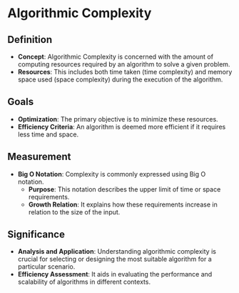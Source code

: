 # Algorithmic Complexity

## Definition
- **Concept**: Algorithmic Complexity is concerned with the amount of computing resources required by an algorithm to solve a given problem.
- **Resources**: This includes both time taken (time complexity) and memory space used (space complexity) during the execution of the algorithm.

## Goals
- **Optimization**: The primary objective is to minimize these resources.
- **Efficiency Criteria**: An algorithm is deemed more efficient if it requires less time and space.

## Measurement
- **Big O Notation**: Complexity is commonly expressed using Big O notation.
  - **Purpose**: This notation describes the upper limit of time or space requirements.
  - **Growth Relation**: It explains how these requirements increase in relation to the size of the input.

## Significance
- **Analysis and Application**: Understanding algorithmic complexity is crucial for selecting or designing the most suitable algorithm for a particular scenario.
- **Efficiency Assessment**: It aids in evaluating the performance and scalability of algorithms in different contexts.
